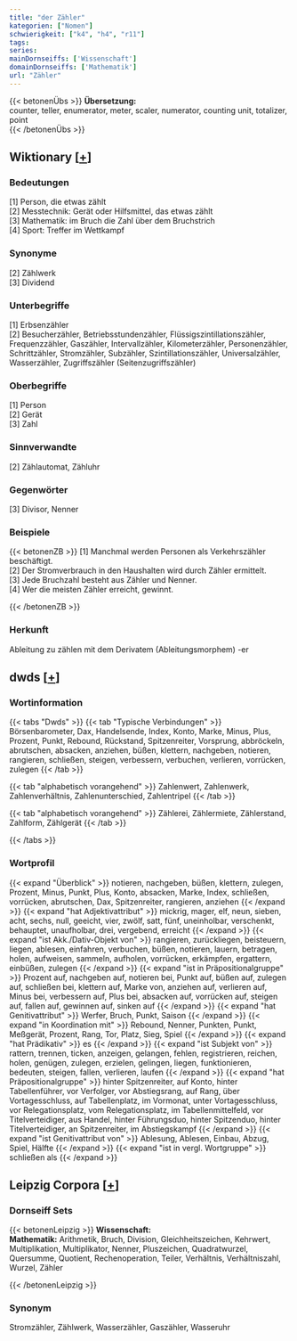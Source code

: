 ```yaml
---
title: "der Zähler"
kategorien: ["Nomen"]
schwierigkeit: ["k4", "h4", "r11"]
tags:
series:
mainDornseiffs: ['Wissenschaft']
domainDornseiffs: ['Mathematik']
url: "Zähler"
---
```


{{< betonenÜbs >}}
**Übersetzung:**  
counter, teller, enumerator, meter, scaler, numerator, counting unit, totalizer, point  
{{< /betonenÜbs >}}

## Wiktionary [[+](https://de.wiktionary.org/wiki/Zähler)]

### Bedeutungen
[1] Person, die etwas zählt  
[2] Messtechnik: Gerät oder Hilfsmittel, das etwas zählt  
[3] Mathematik: im Bruch die Zahl über dem Bruchstrich  
[4] Sport: Treffer im Wettkampf  

### Synonyme
[2] Zählwerk  
[3] Dividend  

### Unterbegriffe
[1] Erbsenzähler  
[2] Besucherzähler, Betriebsstundenzähler, Flüssigszintillationszähler, Frequenzzähler, Gaszähler, Intervallzähler, Kilometerzähler, Personenzähler, Schrittzähler, Stromzähler, Subzähler, Szintillationszähler, Universalzähler, Wasserzähler, Zugriffszähler (Seitenzugriffszähler)  

### Oberbegriffe
[1] Person  
[2] Gerät  
[3] Zahl  

### Sinnverwandte
[2] Zählautomat, Zähluhr  

### Gegenwörter
[3] Divisor, Nenner  

### Beispiele
{{< betonenZB >}}
[1] Manchmal werden Personen als Verkehrszähler beschäftigt.  
[2] Der Stromverbrauch in den Haushalten wird durch Zähler ermittelt.  
[3] Jede Bruchzahl besteht aus Zähler und Nenner.  
[4] Wer die meisten Zähler erreicht, gewinnt.  

{{< /betonenZB >}}
### Herkunft
Ableitung zu zählen mit dem Derivatem (Ableitungsmorphem) -er  



## dwds [[+](https://www.dwds.de/wb/Zähler)]

### Wortinformation
{{< tabs "Dwds" >}}
{{< tab "Typische Verbindungen" >}}
Börsenbarometer, Dax, Handelsende, Index, Konto, Marke, Minus, Plus, Prozent, Punkt, Rebound, Rückstand, Spitzenreiter, Vorsprung, abbröckeln, abrutschen, absacken, anziehen, büßen, klettern, nachgeben, notieren, rangieren, schließen, steigen, verbessern, verbuchen, verlieren, vorrücken, zulegen
{{< /tab >}}

{{< tab "alphabetisch vorangehend" >}}
Zahlenwert, Zahlenwerk, Zahlenverhältnis, Zahlenunterschied, Zahlentripel
{{< /tab >}}

{{< tab "alphabetisch vorangehend" >}}
Zählerei, Zählermiete, Zählerstand, Zahlform, Zählgerät
{{< /tab >}}

{{< /tabs >}}

### Wortprofil
{{< expand "Überblick" >}} notieren, nachgeben, büßen, klettern, zulegen, Prozent, Minus, Punkt, Plus, Konto, absacken, Marke, Index, schließen, vorrücken, abrutschen, Dax, Spitzenreiter, rangieren, anziehen {{< /expand >}}
{{< expand "hat Adjektivattribut" >}} mickrig, mager, elf, neun, sieben, acht, sechs, null, geeicht, vier, zwölf, satt, fünf, uneinholbar, verschenkt, behauptet, unaufholbar, drei, vergebend, erreicht {{< /expand >}}
{{< expand "ist Akk./Dativ-Objekt von" >}} rangieren, zurückliegen, beisteuern, liegen, ablesen, einfahren, verbuchen, büßen, notieren, lauern, betragen, holen, aufweisen, sammeln, aufholen, vorrücken, erkämpfen, ergattern, einbüßen, zulegen {{< /expand >}}
{{< expand "ist in Präpositionalgruppe" >}} Prozent auf, nachgeben auf, notieren bei, Punkt auf, büßen auf, zulegen auf, schließen bei, klettern auf, Marke von, anziehen auf, verlieren auf, Minus bei, verbessern auf, Plus bei, absacken auf, vorrücken auf, steigen auf, fallen auf, gewinnen auf, sinken auf {{< /expand >}}
{{< expand "hat Genitivattribut" >}} Werfer, Bruch, Punkt, Saison {{< /expand >}}
{{< expand "in Koordination mit" >}} Rebound, Nenner, Punkten, Punkt, Meßgerät, Prozent, Rang, Tor, Platz, Sieg, Spiel {{< /expand >}}
{{< expand "hat Prädikativ" >}} es {{< /expand >}}
{{< expand "ist Subjekt von" >}} rattern, trennen, ticken, anzeigen, gelangen, fehlen, registrieren, reichen, holen, genügen, zulegen, erzielen, gelingen, liegen, funktionieren, bedeuten, steigen, fallen, verlieren, laufen {{< /expand >}}
{{< expand "hat Präpositionalgruppe" >}} hinter Spitzenreiter, auf Konto, hinter Tabellenführer, vor Verfolger, vor Abstiegsrang, auf Rang, über Vortagesschluss, auf Tabellenplatz, im Vormonat, unter Vortagesschluss, vor Relegationsplatz, vom Relegationsplatz, im Tabellenmittelfeld, vor Titelverteidiger, aus Handel, hinter Führungsduo, hinter Spitzenduo, hinter Titelverteidiger, an Spitzenreiter, im Abstiegskampf {{< /expand >}}
{{< expand "ist Genitivattribut von" >}} Ablesung, Ablesen, Einbau, Abzug, Spiel, Hälfte {{< /expand >}}
{{< expand "ist in vergl. Wortgruppe" >}} schließen als {{< /expand >}}

## Leipzig Corpora [[+](https://corpora.uni-leipzig.de/en/res?word=Zähler&corpusId=deu_newscrawl-public_2018)]

### Dornseiff Sets
{{< betonenLeipzig >}}
**Wissenschaft:**  
**Mathematik:** Arithmetik, Bruch, Division, Gleichheitszeichen, Kehrwert, Multiplikation, Multiplikator, Nenner, Pluszeichen, Quadratwurzel, Quersumme, Quotient, Rechenoperation, Teiler, Verhältnis, Verhältniszahl, Wurzel, Zähler  

{{< /betonenLeipzig >}}

### Synonym
Stromzähler, Zählwerk, Wasserzähler, Gaszähler, Wasseruhr

